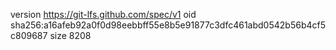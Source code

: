 version https://git-lfs.github.com/spec/v1
oid sha256:a16afeb92a0f0d98eebbff55e8b5e91877c3dfc461abd0542b56b4cf5c809687
size 8208
